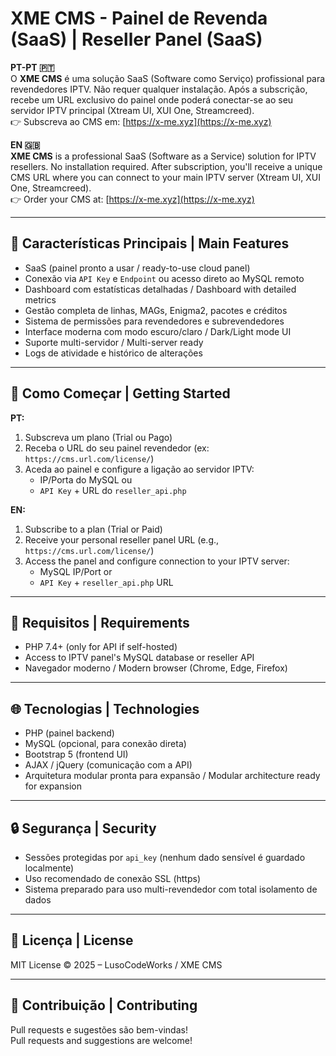 # XME CMS - Painel de Revenda (SaaS) | Reseller Panel (SaaS)

**PT-PT 🇵🇹**  
O **XME CMS** é uma solução SaaS (Software como Serviço) profissional para revendedores IPTV. Não requer qualquer instalação. Após a subscrição, recebe um URL exclusivo do painel onde poderá conectar-se ao seu servidor IPTV principal (Xtream UI, XUI One, Streamcreed).  
👉 Subscreva ao CMS em: [https://x-me.xyz](https://x-me.xyz)

**EN 🇬🇧**  
**XME CMS** is a professional SaaS (Software as a Service) solution for IPTV resellers. No installation required. After subscription, you'll receive a unique CMS URL where you can connect to your main IPTV server (Xtream UI, XUI One, Streamcreed).  
👉 Order your CMS at: [https://x-me.xyz](https://x-me.xyz)

---

## 🔧 Características Principais | Main Features

- SaaS (painel pronto a usar / ready-to-use cloud panel)
- Conexão via `API Key` e `Endpoint` ou acesso direto ao MySQL remoto
- Dashboard com estatísticas detalhadas / Dashboard with detailed metrics
- Gestão completa de linhas, MAGs, Enigma2, pacotes e créditos
- Sistema de permissões para revendedores e subrevendedores
- Interface moderna com modo escuro/claro / Dark/Light mode UI
- Suporte multi-servidor / Multi-server ready
- Logs de atividade e histórico de alterações

---

## 🚀 Como Começar | Getting Started

**PT:**
1. Subscreva um plano (Trial ou Pago)
2. Receba o URL do seu painel revendedor (ex: `https://cms.url.com/license/`)
3. Aceda ao painel e configure a ligação ao servidor IPTV:
   - IP/Porta do MySQL ou
   - `API Key` + URL do `reseller_api.php`

**EN:**
1. Subscribe to a plan (Trial or Paid)
2. Receive your personal reseller panel URL (e.g., `https://cms.url.com/license/`)
3. Access the panel and configure connection to your IPTV server:
   - MySQL IP/Port or
   - `API Key` + `reseller_api.php` URL

---

## 🔌 Requisitos | Requirements

- PHP 7.4+ (only for API if self-hosted)
- Access to IPTV panel's MySQL database or reseller API
- Navegador moderno / Modern browser (Chrome, Edge, Firefox)

---

## 🌐 Tecnologias | Technologies

- PHP (painel backend)
- MySQL (opcional, para conexão direta)
- Bootstrap 5 (frontend UI)
- AJAX / jQuery (comunicação com a API)
- Arquitetura modular pronta para expansão / Modular architecture ready for expansion

---

## 🔒 Segurança | Security

- Sessões protegidas por `api_key` (nenhum dado sensível é guardado localmente)
- Uso recomendado de conexão SSL (https)
- Sistema preparado para uso multi-revendedor com total isolamento de dados

---

## 📅 Licença | License

MIT License © 2025 – LusoCodeWorks / XME CMS

---

## 🤝 Contribuição | Contributing

Pull requests e sugestões são bem-vindas!  
Pull requests and suggestions are welcome!

